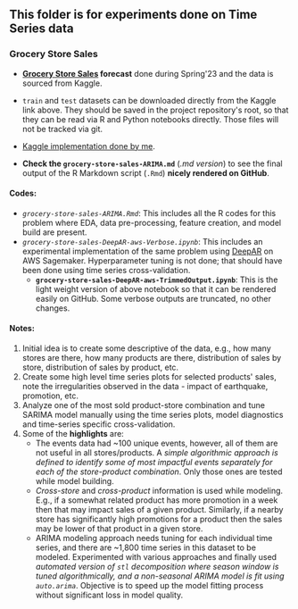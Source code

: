 ## This folder is for experiments done on Time Series data

### Grocery Store Sales

* **[Grocery Store Sales][kaggle] forecast** done during Spring'23 and the data is sourced from Kaggle.  

* `train` and `test` datasets can be downloaded directly from the Kaggle link above. They should be saved in the project repository's root, so that they can be read via R and Python notebooks directly. Those files will not be tracked via git.  

* [Kaggle implementation done by me](https://www.kaggle.com/code/vivekatal/store-sales-forecasting-r-markdown).

* **Check the `grocery-store-sales-ARIMA.md`** (*.md version*) to see the final output of the R Markdown script (`.Rmd`) **nicely rendered on GitHub**.

#### Codes:
- *`grocery-store-sales-ARIMA.Rmd`*: This includes all the R codes for this problem where EDA, data pre-processing, feature creation, and model build are present.
- *`grocery-store-sales-DeepAR-aws-Verbose.ipynb`*: This includes an experimental implementation of the same problem using [DeepAR](https://arxiv.org/pdf/1704.04110.pdf) on AWS Sagemaker. Hyperparameter tuning is not done; that should have been done using time series cross-validation.  
    - **`grocery-store-sales-DeepAR-aws-TrimmedOutput.ipynb`**: This is the light weight version of above notebook so that it can be rendered easily on GitHub. Some verbose outputs are truncated, no other changes.

#### Notes:
1. Initial idea is to create some descriptive of the data, e.g., how many stores are there, how many products are there, distribution of sales by store, distribution of sales by product, etc.
2. Create some high level time series plots for selected products' sales, note the irregularities observed in the data - impact of earthquake, promotion, etc.
3. Analyze one of the most sold product-store combination and tune SARIMA model manually using the time series plots, model diagnostics and time-series specific cross-validation.
4. Some of the **highlights** are:
    - The events data had ~100 unique events, however, all of them are not useful in all stores/products. A *simple algorithmic approach is defined to identify some of most impactful events separately for each of the store-product combination*. Only those ones are tested while model building.
    - *Cross-store* and *cross-product* information is used while modeling. E.g., if a somewhat related product has more promotion in a week then that may impact sales of a given product. Similarly, if a nearby store has significantly high promotions for a product then the sales may be lower of that product in a given store.
    - ARIMA modeling approach needs tuning for each individual time series, and there are ~1,800 time series in this dataset to be modeled. Experimented with various approaches and finally used *automated version of `stl` decomposition where season window is tuned algorithmically, and a non-seasonal ARIMA model is fit using `auto.arima`*. Objective is to speed up the model fitting process without significant loss in model quality.  


[kaggle]: https://www.kaggle.com/competitions/store-sales-time-series-forecasting

